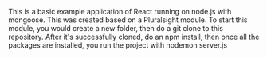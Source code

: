 This is a basic example application of React running on node.js with mongoose. This was created based on a Pluralsight module. To start this module, you would create a new folder, then do a git clone to
this repository. After it's successfully cloned, do an npm install, then once all the packages are installed, you run the project with nodemon server.js
